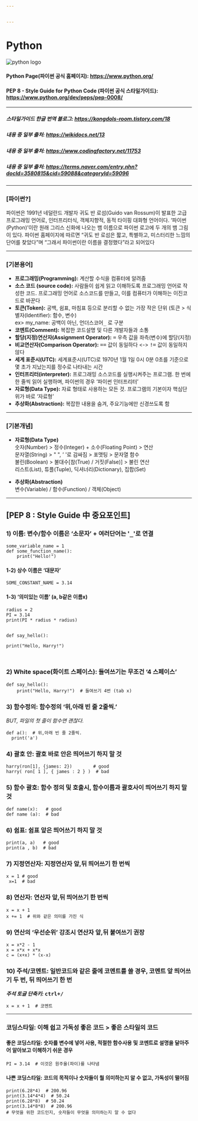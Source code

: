 ```yaml
---


---
```


<h1 id="python">Python</h1>
<p><img src="https://www.python.org/static/community_logos/python-logo-master-v3-TM-flattened.png" alt="python logo"></p>
<h4 id="python-page파이썬-공식-홈페이지-httpswww.python.org">Python Page(파이썬 공식 홈페이지): <a href="https://www.python.org/">https://www.python.org/</a></h4>
<h4 id="pep-8---style-guide-for-python-code-파이썬-공식-스타일가이드-httpswww.python.orgdevpepspep-0008">PEP 8 - Style Guide for Python Code (파이썬 공식 스타일가이드): <a href="https://www.python.org/dev/peps/pep-0008/">https://www.python.org/dev/peps/pep-0008/</a></h4>
<hr>
<h5 id="스타일가이드-한글-번역-블로그-httpskongdols-room.tistory.com18">스타일가이드 한글 번역 블로그: <a href="https://kongdols-room.tistory.com/18">https://kongdols-room.tistory.com/18</a></h5>
<h5 id="내용-중-일부-출처-httpswikidocs.net13">내용 중 일부 출처: <a href="https://wikidocs.net/13">https://wikidocs.net/13</a></h5>
<h5 id="내용-중-일부-출처-httpswww.codingfactory.net11753">내용 중 일부 출처: <a href="https://www.codingfactory.net/11753">https://www.codingfactory.net/11753</a></h5>
<h5 id="내용-중-일부-출처-httpsterms.naver.comentry.nhndocid3580815cid59088categoryid59096">내용 중 일부 출처: <a href="https://terms.naver.com/entry.nhn?docId=3580815&amp;cid=59088&amp;categoryId=59096">https://terms.naver.com/entry.nhn?docId=3580815&amp;cid=59088&amp;categoryId=59096</a></h5>
<hr>
<h3 id="파이썬">[파이썬?]</h3>
<p>파이썬은 1991년 네덜란드 개발자 귀도 반 로섬(Guido  van  Rossum)이  발표한 고급 프로그래밍 언어로, 인터프리터식, 객체지향적, 동적 타이핑 대화형 언어이다.  ‘파이썬(Python)’이란 원래 그리스 신화에 나오는 뱀 이름으로 파이썬 로고에 두 개의 뱀 그림이 있다. 파이썬 홈페이지에 따르면 “귀도 반 로섬은 짧고, 특별하고, 미스터리한 느낌의 단어를 찾았다”며 “그래서 파이썬이란 이름을 결정했다”라고 되어있다</p>
<hr>
<h3 id="기본용어">[기본용어]</h3>
<ul>
<li><strong>프로그래밍(Programming):</strong> 계산할 수식을 컴퓨터에 알려줌</li>
<li><strong>소스 코드 (source code):</strong> 사람들이 쉽게 읽고 이해하도록 프로그래밍 언어로 작성한 코드. 프로그래밍 언어로 소스코드를 만들고, 이를 컴퓨터가 이해하는 이진코드로 바꾼다</li>
<li><strong>토큰(Token):</strong> 공백, 쉼표, 마침표 등으로 분리할 수 없는 가장 작은 단위  (토큰 &gt; 식별자(Identifier): 함수, 변수)<br>
ex&gt; my_name: 공백이 아닌, 언더스코어<kbd>_</kbd> 로 구분</li>
<li><strong>코멘트(Comment):</strong> 복잡한 코드설명 및 다른 개발자들과 소통</li>
<li><strong>할당(지정)연산자(Assignment Operator):</strong> <kbd>=</kbd> 우측 값을 좌측(변수)에 할당(지정)</li>
<li><strong>비교연산자(Comparison Operator):</strong> <kbd>==</kbd>  값이 동일하다  &lt;-&gt; <kbd>!=</kbd> 값이 동일하지 않다</li>
<li><strong>세계 표준시(UTC):</strong> 세계표준시(UTC)로 1970년 1월 1일 0시 0분 0초를 기준으로 몇 초가 지났는지를 정수로 나타내는 시간</li>
<li><strong>인터프리터(interpreter):</strong> 프로그래밍 소스코드를 실행시켜주는 프로그램. 한 번에 한 줄씩 읽어 실행하며, 파이썬의 경우 ‘파이썬 인터프리터’</li>
<li><strong>자료형(Data Type):</strong> 자료 형태로 사용하는 모든 것. 프로그램의 기본이자 핵심단위가 바로 ‘자료형’</li>
<li><strong>추상화(Abstraction):</strong> 복잡한 내용을 숨겨, 주요기능에만 신경쓰도록 함</li>
</ul>
<hr>
<h3 id="기본개념">[기본개념]</h3>
<ul>
<li>
<p><strong>자료형(Data Type)</strong><br>
숫자(Number) &gt; 정수(Integer) + 소수(Floating Point) &gt; 연산<br>
문자열(String) &gt; " ", ’ '로 감싸짐 &gt; 포맷팅 &gt; 문자열 함수<br>
불린(Boolean) &gt; 불대수[참(True) / 거짓(False)] &gt; 불린 연산<br>
리스트(List), 튜플(Tuple), 딕셔너리(Dictionary), 집합(Set)</p>
</li>
<li>
<p><strong>추상화(Abstraction)</strong><br>
변수(Variable) / 함수(Function) / 객체(Object)</p>
</li>
</ul>
<hr>
<h2 id="pep-8--style-guide-中-중요포인트">[PEP 8 : Style Guide 中 중요포인트]</h2>
<h3 id="이름-변수함수-이름은-소문자--여러단어는-kbd_kbd로-연결">1) 이름: 변수/함수 이름은 ‘소문자’ + 여러단어는 '<kbd>_</kbd>'로 연결</h3>
<pre><code>some_variable_name = 1  
def some_function_name():  
    print("Hello!")  
</code></pre>
<h4 id="상수-이름은-대문자">1-2) 상수 이름은 ‘대문자’</h4>
<pre><code>SOME_CONSTANT_NAME = 3.14  
</code></pre>
<h4 id="의미있는-이름--a-b같은-이름x">1-3) ‘의미있는 이름’  (a, b같은 이름x)</h4>
<pre><code>radius = 2  
PI = 3.14  
print(PI * radius * radius)  
  
  
def say_hello():  
    print("Hello, Harry!")  
</code></pre>
<h3 id="white-space화이트-스페이스-들여쓰기는-무조건-4-스페이스">2) White space(화이트 스페이스): 들여쓰기는 무조건 ‘4 스페이스’</h3>
<pre><code>def say_hello():  
    print("Hello, Harry!")  # 들여쓰기 4번 (tab x)
</code></pre>
<h3 id="함수정의-함수정의-위아래-빈-줄-2줄씩.">3) 함수정의: 함수정의 ‘위,아래 빈 줄 2줄씩.’</h3>
<p><em>BUT, 파일의 첫 줄이 함수면 괜찮다.</em></p>
<pre><code>def a():  # 위,아래 빈 줄 2줄씩.  
  print('a')  
</code></pre>
<h3 id="괄호-안-괄호-바로-안은-띄어쓰기-하지-말-것">4) 괄호 안: 괄호 바로 안은 띄어쓰기 하지 말 것</h3>
<pre><code>harry(ron[1], {james: 2})        # good
harry( ron[ 1 ], { james : 2 } )  # bad
</code></pre>
<h3 id="함수-괄호-함수-정의-및-호출시-함수이름과-괄호사이-띄어쓰기-하지-말-것">5) 함수 괄호: 함수 정의 및 호출시, 함수이름과 괄호사이 띄어쓰기 하지 말 것</h3>
<pre><code>def name(x):   # good
def name (a):  # bad
</code></pre>
<h3 id="쉼표-쉼표-앞은-띄어쓰기-하지-말-것">6) 쉼표: 쉼표 앞은 띄어쓰기 하지 말 것</h3>
<pre><code>print(a, a)   # good
print(a , b)  # bad  
</code></pre>
<h3 id="지정연산자-지정연산자-앞뒤-띄어쓰기-한-번씩">7) 지정연산자: 지정연산자 앞,뒤 띄어쓰기 한 번씩</h3>
<pre><code>x = 1 # good  
 x=1  # bad
</code></pre>
<h3 id="연산자-연산자-앞뒤-띄어쓰기-한-번씩">8) 연산자: 연산자 앞,뒤 띄어쓰기 한 번씩</h3>
<pre><code>x = x + 1  
x += 1  # 위와 같은 의미를 가진 식
</code></pre>
<h3 id="연산의-우선순위-강조시-연산자-앞뒤-붙여쓰기-권장">9) 연산의 ‘우선순위’ 강조시 연산자 앞,뒤 붙여쓰기 권장</h3>
<pre><code>x = x*2 - 1  
x = x*x + x*x  
c = (x+x) * (x-x)  
</code></pre>
<h3 id="주석코멘트-일반코드와-같은-줄에-코멘트를-쓸-경우-코멘트-앞-띄어쓰기-두-번-뒤-띄어쓰기-한-번">10) 주석/코멘트: 일반코드와 같은 줄에 코멘트를 쓸 경우, 코멘트 앞 띄어쓰기 두 번, 뒤 띄어쓰기 한 번</h3>
<p><strong><em>주석 토글 단축키:</em> <kbd>ctrl+<kbd>/</kbd></kbd></strong></p>
<pre><code>x = x + 1  # 코멘트 
</code></pre>
<hr>
<h3 id="코딩스타일-이해-쉽고-가독성-좋은-코드--좋은-스타일의-코드">코딩스타일: 이해 쉽고 가독성 좋은 코드 &gt; 좋은 스타일의 코드</h3>
<h4 id="좋은-코딩스타일-숫자를-변수에-넣어-사용-적절한-함수사용-및-코멘트로-설명을-달아주어-알아보고-이해하기-쉬운-경우">좋은 코딩스타일: 숫자를 변수에 넣어 사용, 적절한 함수사용 및 코멘트로 설명을 달아주어 알아보고 이해하기 쉬운 경우</h4>
<pre><code>PI = 3.14  # 이것은 원주율(파이)를 나타냄
</code></pre>
<h4 id="나쁜-코딩스타일-코드의-목적이나-숫자들이-뭘-의미하는지-알-수-없고-가독성이-떨어짐">나쁜 코딩스타일: 코드의 목적이나 숫자들이 뭘 의미하는지 알 수 없고, 가독성이 떨어짐</h4>
<pre><code>print(6.28*4)  # 200.96  
print(3.14*4*4)  # 50.24  
print(6.28*8)  # 50.24  
print(3.14*8*8)  # 200.96  
# 무엇을 위한 코드인지, 숫자들이 무엇을 의미하는지 알 수 없다
</code></pre>

